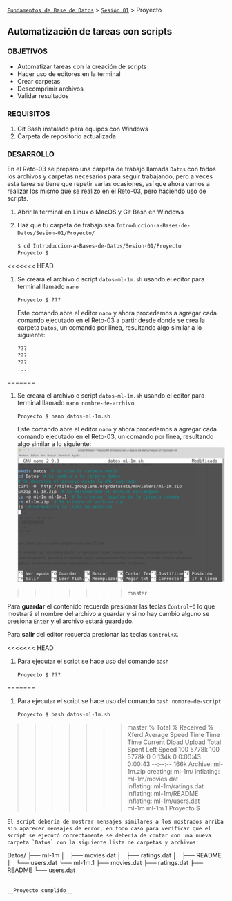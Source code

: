 [`Fundamentos de Base de Datos`](../../Readme.md) > [`Sesión 01`](../Readme.md) > Proyecto
## Automatización de tareas con scripts

### OBJETIVOS
- Automatizar tareas con la creación de scripts
- Hacer uso de editores en la terminal
- Crear carpetas
- Descomprimir archivos
- Validar resultados

### REQUISITOS
1. Git Bash instalado para equipos con Windows
1. Carpeta de repositorio actualizada

### DESARROLLO
En el Reto-03 se preparó una carpeta de trabajo llamada `Datos` con todos los archivos y carpetas necesarios para seguir trabajando, pero a veces esta tarea se tiene que repetir varias ocasiones, así que ahora vamos a realizar los mismo que se realizó en el Reto-03, pero haciendo uso de scripts.

1. Abrir la terminal en Linux o MacOS y Git Bash en Windows

1. Haz que tu carpeta de trabajo sea `Introduccion-a-Bases-de-Datos/Sesion-01/Proyecto/`
   ```console
   $ cd Introduccion-a-Bases-de-Datos/Sesion-01/Proyecto
   Proyecto $
   ```

<<<<<<< HEAD
1. Se creará el archivo o script `datos-ml-1m.sh` usando el editor para terminal llamado `nano`
   ```console
   Proyecto $ ???
   ```
   Este comando abre el editor `nano` y ahora procedemos a agregar cada comando ejecutado en el Reto-03 a partir desde donde se crea la carpeta `Datos`, un comando por línea, resultando algo similar a lo siguiente:
   ```
   ???
   ???
   ???
   ...
   ```
=======
1. Se creará el archivo o script `datos-ml-1m.sh` usando el editor para terminal llamado `nano nombre-de-archivo`
   ```console
   Proyecto $ nano datos-ml-1m.sh
   ```
   Este comando abre el editor `nano` y ahora procedemos a agregar cada comando ejecutado en el Reto-03, un comando por línea, resultando algo similar a lo siguiente:
   ![Editor nano con los comando del Reto-03](assets/nano-01.png)
>>>>>>> master

   Para __guardar__ el contenido recuerda presionar las teclas `Control+O` lo que mostrará el nombre del archivo a guardar y si no hay cambio alguno se presiona `Enter` y el archivo estará guardado.

   Para __salir__ del editor recuerda presionar las teclas `Control+X`.

<<<<<<< HEAD
1. Para ejecutar el script se hace uso del comando `bash`
   ```console
   Proyecto $ ???
=======
1. Para ejecutar el script se hace uso del comando `bash nombre-de-script`
   ```console
   Proyecto $ bash datos-ml-1m.sh
>>>>>>> master
     % Total    % Received % Xferd  Average Speed   Time    Time     Time  Current
                                    Dload  Upload   Total   Spent    Left  Speed
   100 5778k  100 5778k    0     0   134k      0  0:00:43  0:00:43 --:--:--  166k
   Archive:  ml-1m.zip
      creating: ml-1m/
     inflating: ml-1m/movies.dat        
     inflating: ml-1m/ratings.dat       
     inflating: ml-1m/README            
     inflating: ml-1m/users.dat         
   ml-1m  ml-1m.1
   Proyecto $
   ```
   El script debería de mostrar mensajes similares a los mostrados arriba sin aparecer mensajes de error, en todo caso para verificar que el script se ejecutó correctamente se debería de contar con una nueva carpeta `Datos` con la siguiente lista de carpetas y archivos:
   ```
   Datos/
   ├── ml-1m
   │   ├── movies.dat
   │   ├── ratings.dat
   │   ├── README
   │   └── users.dat
   └── ml-1m.1
       ├── movies.dat
       ├── ratings.dat
       ├── README
       └── users.dat
   ```

__Proyecto cumplido__
